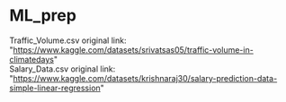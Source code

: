 # ML_prep

Traffic_Volume.csv original link: "https://www.kaggle.com/datasets/srivatsas05/traffic-volume-in-climatedays"  
Salary_Data.csv original link: "https://www.kaggle.com/datasets/krishnaraj30/salary-prediction-data-simple-linear-regression"
